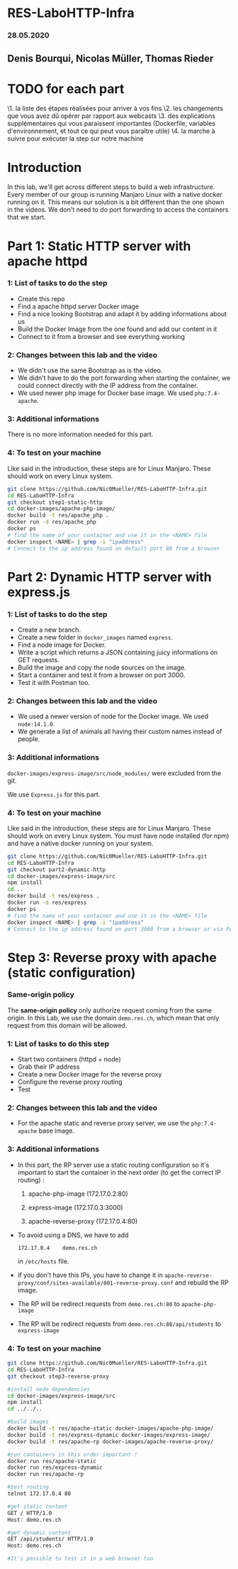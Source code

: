 # RES-LaboHTTP-Infra
### 28.05.2020

## Denis Bourqui, Nicolas Müller, Thomas Rieder

# TODO for each part

 \1. la liste des étapes réalisées pour arriver à vos fins
  \2. les changements que vous avez dû opérer par rapport aux webcasts
  \3. des explications supplémentaires qui vous paraissent importantes (Dockerfile, variables d'environnement, et tout ce qui peut vous paraître utile)
  \4. la marche à suivre pour exécuter la step sur notre machine

# Introduction

In this lab, we'll get across different steps to build a web infrastructure. Every member of our group is running Manjaro Linux with a native docker running on it. This means our solution is a bit different than the one shown in the videos. We don't need to do port forwarding to access the containers that we start.

# Part 1: Static HTTP server with apache httpd

### 1: List of tasks to do the step

- Create this repo
- Find a apache httpd server Docker image
- Find a nice looking Bootstrap and adapt it by adding informations about us
- Build the Docker Image from the one found and add our content in it 
- Connect to it from a browser and see everything working

### 2: Changes between this lab and the video

- We didn't use the same Bootstrap as is the video.
- We didn't have to do the port forwarding when starting the container, we could connect directly with the IP address from the container.
- We used newer php image for Docker base image. We used `php:7.4-apache`.

### 3: Additional informations

There is no more information needed for this part.

### 4: To test on your machine

Like said in the introduction, these steps are for Linux Manjaro. These should work on every Linux system.

```bash
git clone https://github.com/Nic0Mueller/RES-LaboHTTP-Infra.git
cd RES-LaboHTTP-Infra
git checkout step1-static-http
cd docker-images/apache-php-image/
docker build -t res/apache_php .
docker run -d res/apache_php
docker ps
# find the name of your container and use it in the <NAME> file
docker inspect <NAME> | grep -i "ipaddress"
# Connect to the ip address found on default port 80 from a browser
```

# Part 2: Dynamic HTTP server with express.js

### 1: List of tasks to do the step

- Create a new branch.
- Create a new folder in `docker_images` named `express`.
- Find a node image for Docker.
- Write a script which returns a JSON containing juicy informations on GET requests.
- Build the image and copy the node sources on the image.
- Start a container and test it from a browser on port 3000.
- Test it with Postman too.

### 2: Changes between this lab and the video

- We used a newer version of node for the Docker image. We used `node:14.1.0`.
- We generate a list of animals all having their custom names instead of people.

### 3: Additional informations

`docker-images/express-image/src/node_modules/` were excluded from the git.

We use `Express.js` for this part.

### 4: To test on your machine

Like said in the introduction, these steps are for Linux Manjaro. These should work on every Linux system. You must have node installed (for npm) and have a native docker running on your system.

```bash
git clone https://github.com/Nic0Mueller/RES-LaboHTTP-Infra.git
cd RES-LaboHTTP-Infra
git checkout part2-dynamic-http
cd docker-images/express-image/src
npm install
cd ..
docker build -t res/express .
docker run -d res/express
docker ps
# find the name of your container and use it in the <NAME> file
docker inspect <NAME> | grep -i "ipaddress"
# Connect to the ip address found on port 3000 from a browser or via Postman to test it
```



# Step 3: Reverse proxy with apache (static configuration)

### Same-origin policy

The **same-origin policy** only authorize request coming from the same origin. In this Lab, we use the domain `demo.res.ch`, which mean that only request from this domain will be allowed.

### 1: List of tasks to do this step

- Start two containers (httpd + node)
- Grab their IP address
- Create a new Docker image for the reverse proxy
- Configure the reverse proxy routing
- Test

### 2: Changes between this lab and the video

- For the apache static and reverse proxy server, we use the `php:7.4-apache` base image.

### 3: Additional informations

- In this part, the RP server use a static routing configuration so it's important to start the container in the next order (to get the correct IP routing) :

  1. apache-php-image (172.17.0.2:80)

  2. express-image (172.17.0.3:3000)

  3. apache-reverse-proxy (172.17.0.4:80)

- To avoid using a DNS, we have to add

  ```
  172.17.0.4	demo.res.ch
  ```

  in `/etc/hosts` file.

- if you don't have this IPs, you have to change it in `apache-reverse-proxy/conf/sites-available/001-reverse-proxy.conf` and rebuild the RP image.

- The RP will be redirect requests from `demo.res.ch:80` to `apache-php-image`

- The RP will be redirect requests from `demo.res.ch:80/api/students` to `express-image`

### 4: To test on your machine

```bash
git clone https://github.com/Nic0Mueller/RES-LaboHTTP-Infra.git
cd RES-LaboHTTP-Infra
git checkout step3-reverse-proxy

#install node dependencies
cd docker-images/express-image/src
npm install
cd ../../..

#build images
docker build -t res/apache-static docker-images/apache-php-image/
docker build -t res/express-dynamic docker-images/express-image/
docker build -t res/apache-rp docker-images/apache-reverse-proxy/

#run containers in this order important !
docker run res/apache-static
docker run res/express-dynamic
docker run res/apache-rp

#test routing
telnet 172.17.0.4 80

#get static content
GET / HTTP/1.0
Host: demo.res.ch

#get dynamic content
GET /api/students/ HTTP/1.0
Host: demo.res.ch

#It's possible to test it in a web browser too
```